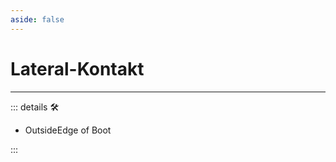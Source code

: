 ```yaml
---
aside: false
---
```

# Lateral-Kontakt

---

<!-- =================================================== -->
<!-- =================================================== -->
<!-- =================================================== -->
<!-- =================================================== -->
<!-- =================================================== -->
::: details 🛠

- OutsideEdge of Boot

:::
